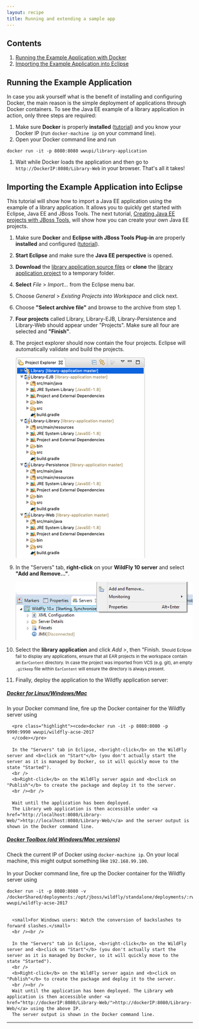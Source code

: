 ```yaml
---
layout: recipe
title: Running and extending a sample app
---
```


## Contents

1. [Running the Example Application with Docker](#run)
1. [Importing the Example Application into Eclipse](#import)

## <a id="run" name="run"></a>Running the Example Application
In case you ask yourself what is the benefit of installing and configuring Docker, the main reason is the simple deployment of applications through Docker containers.
To see the Java EE example of a library application in action, only three steps are required:

1. Make sure **Docker** is properly **installed**  ([tutorial](010_setting_up_environment_with_docker.html)) and you know your Docker IP (run `docker-machine ip` on your command line).
1. Open your Docker command line and run
```
docker run -it -p 8080:8080 wwupi/library-application
```
1. Wait while Docker loads the application and then go to `http://DockerIP:8080/Library-Web` in your browser. That's all it takes!

## <a id="import" name="import"></a>Importing the Example Application into Eclipse
This tutorial will show how to import a Java EE application using the example of a library application. It allows you to quickly get started with Eclipse, Java EE and JBoss Tools. The next tutorial, [Creating Java EE projects with JBoss Tools](020_tutorial_jboss_project.html), will show how you can create your own Java EE projects.

1. Make sure **Docker** and **Eclipse with JBoss Tools Plug-in** are properly **installed** and configured ([tutorial](010_setting_up_environment_with_docker.html)).
1. **Start Eclipse** and make sure the **Java EE perspective** is opened.
1. **Download** the [library application source files](https://github.com/wwu-pi/library-application/archive/master.zip) or **clone** the [library application project](https://github.com/wwu-pi/library-application/) to a temporary folder.
1. **Select** *File* > *Import...* from the Eclipse menu bar.
1. Choose *General* > *Existing Projects into Workspace* and click next.
1. Choose **"Select archive file"** and browse to the archive from step 1.
1. **Four projects** called Library, Library-EJB, Library-Persistence and Library-Web should appear under "Projects". Make sure all four are selected and **"Finish"**.
1. The project explorer should now contain the four projects. Eclipse will automatically validate and build the projects.

    ![](images/library_projects.png)

1. <a id="import-deploy" name="import-deploy" />In the "Servers" tab, **right-click** on your **WildFly 10 server** and select **"Add and Remove..."**.

    ![](images/library_add.png)

1. Select the **library application** and click *Add >*, then "Finish. <small>Should Eclipse fail to display any applications, ensure that all EAR projects in the workspace contain an ``EarContent`` directory. In case the project was imported from VCS (e.g. git), an empty ``.gitkeep`` file within ``EarContent`` will ensure the directory is always present.</small>
1. Finally, deploy the application to the Wildfly application server:

<div class="accordion vertical">
  <section id="runWithDocker">
      <h5><a href="#runWithDocker">Docker for Linux/Windows/Mac</a></h5><div>
      In your Docker command line, fire up the Docker container for the Wildfly server using

      <pre class="highlight"><code>docker run -it -p 8080:8080 -p 9990:9990 wwupi/wildfly-acse-2017
      </code></pre>

      In the "Servers" tab in Eclipse, <b>right-click</b> on the WildFly server and <b>click on "Start"</b> (you don't actually start the server as it is managed by Docker, so it will quickly move to the state "Started").
      <br />
      <b>Right-click</b> on the WildFly server again and <b>click on "Publish"</b> to create the package and deploy it to the server.
      <br /><br />

      Wait until the application has been deployed.
      The Library web application is then accessible under <a href="http://localhost:8080/Library-Web/">http://localhost:8080/Library-Web/</a> and the server output is shown in the Docker command line.
  </div></section>
   <section id="runWithToolbox">
       <h5><a href="#runWithToolbox">Docker Toolbox (old Windows/Mac versions)</a></h5><div>
       Check the current IP of Docker using <code class="highlighter-rouge">docker-machine ip</code>.
       On your local machine, this might output something like <code class="highlighter-rouge">192.168.99.100</code>.
       <br /><br />
       In your Docker command line, fire up the Docker container for the Wildfly server using
       <pre class="highlight"><code>docker run -it -p 8080:8080 -v /dockerShared/deployments:/opt/jboss/wildfly/standalone/deployments/:rw wwupi/wildfly-acse-2017
       </code></pre>

      <small>For Windows users: Watch the conversion of backslashes to forward slashes.</small>
      <br /><br />

      In the "Servers" tab in Eclipse, <b>right-click</b> on the WildFly server and <b>click on "Start"</b> (you don't actually start the server as it is managed by Docker, so it will quickly move to the state "Started").
      <br />
      <b>Right-click</b> on the WildFly server again and <b>click on "Publish"</b> to create the package and deploy it to the server.
      <br /><br />
      Wait until the application has been deployed. The Library web application is then accessible under <a href="http://dockerIP:8080/Library-Web/">http://dockerIP:8080/Library-Web/</a> using the above IP.
      The server output is shown in the Docker command line.
   </div></section>
</div>



---
